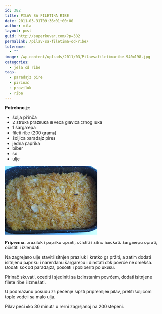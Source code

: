 ```yaml
---
id: 382
title: PILAV SA FILETIMA RIBE
date: 2011-03-31T09:36:01+00:00
author: mila
layout: post
guid: http://superkuvar.com/?p=382
permalink: /pilav-sa-filetima-od-ribe/
totvreme:
  - ""
image: /wp-content/uploads/2011/03/Pilavsafiletimaribe-940x198.jpg
categories:
  - jela od ribe
tags:
  - paradajz pire
  - pirinač
  - praziluk
  - riba
---
```

**Potrebno je**:

  * šolja pirinča
  * 2 struka praziluka ili veća glavica crnog luka
  * 1 šargarepa
  * fileti ribe (200 grama)
  * šoljica paradajz pirea
  * jedna paprika
  * biber
  * so
  * ulje

<img class="alignnone size-medium wp-image-4239" title="Pilavsafiletimaribe" src="/wp-content/uploads/2011/03/Pilavsafiletimaribe-1024x768.jpg" alt="" width="300" height="225" /> 

**Priprema**: praziluk i papriku oprati, očistiti i sitno iseckati. šargarepu oprati, očistiti i izrendati.

Na zagrejano ulje staviti isitnjen praziluk i kratko ga pržiti, a zatim dodati isitnjenu papriku i narendanu šargarepu i dinstati dok povrće ne omekša. Dodati sok od paradajza, posoliti i pobiberiti po ukusu.

Pirinač skuvati, ocediti i sjediniti sa izdinstanim povrćem, dodati isitnjene filete ribe i izmešati.

U podmazanu posudu za pečenje sipati pripremljen pilav, preliti šoljicom tople vode i sa malo ulja.

Pilav peći oko 30 minuta u rerni zagrejanoj na 200 stepeni.